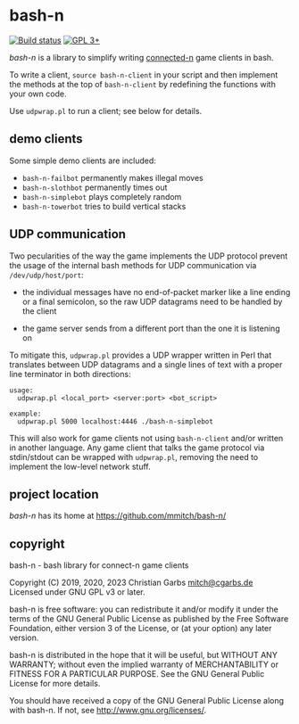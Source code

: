 bash-n
======

[![Build status](https://github.com/mmitch/bash-n/workflows/Tests/badge.svg)](https://github.com/mmitch/bash-n/actions?query=workflow%3ATests)
[![GPL 3+](https://img.shields.io/badge/license-GPL%203%2B-blue.svg)](http://www.gnu.org/licenses/gpl-3.0-standalone.html)


_bash-n_ is a library to simplify writing
[connected-n](https://github.com/fiduciagad/connected-n) game clients
in bash.

To write a client, `source bash-n-client` in your script and then
implement the methods at the top of `bash-n-client` by redefining the
functions with your own code.

Use `udpwrap.pl` to run a client; see below for details.


demo clients
------------

Some simple demo clients are included:

 - `bash-n-failbot` permanently makes illegal moves
 - `bash-n-slothbot` permanently times out
 - `bash-n-simplebot` plays completely random
 - `bash-n-towerbot` tries to build vertical stacks


UDP communication
-----------------

Two pecularities of the way the game implements the UDP protocol
prevent the usage of the internal bash methods for UDP communication
via `/dev/udp/host/port`:

 - the individual messages have no end-of-packet marker like a line
   ending or a final semicolon, so the raw UDP datagrams need to be
   handled by the client

 - the game server sends from a different port than the one it is
   listening on

To mitigate this, `udpwrap.pl` provides a UDP wrapper written in Perl
that translates between UDP datagrams and a single lines of text with
a proper line terminator in both directions:

```
usage:
  udpwrap.pl <local_port> <server:port> <bot_script>

example:
  udpwrap.pl 5000 localhost:4446 ./bash-n-simplebot
```

This will also work for game clients not using `bash-n-client` and/or
written in another language.  Any game client that talks the game
protocol via stdin/stdout can be wrapped with `udpwrap.pl`, removing
the need to implement the low-level network stuff.


project location
----------------

_bash-n_ has its home at https://github.com/mmitch/bash-n/


copyright
---------

bash-n - bash library for connect-n game clients

Copyright (C) 2019, 2020, 2023  Christian Garbs <mitch@cgarbs.de>  
Licensed under GNU GPL v3 or later.

bash-n is free software: you can redistribute it and/or modify
it under the terms of the GNU General Public License as published by
the Free Software Foundation, either version 3 of the License, or
(at your option) any later version.

bash-n is distributed in the hope that it will be useful,
but WITHOUT ANY WARRANTY; without even the implied warranty of
MERCHANTABILITY or FITNESS FOR A PARTICULAR PURPOSE.  See the
GNU General Public License for more details.

You should have received a copy of the GNU General Public License
along with bash-n.  If not, see <http://www.gnu.org/licenses/>.
